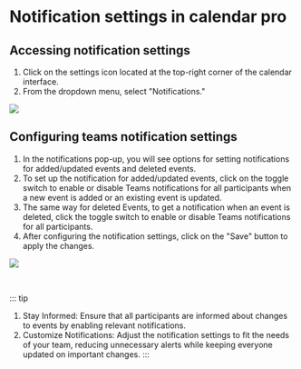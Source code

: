 # Notification settings in calendar pro

## Accessing notification settings

1. Click on the settings icon located at the top-right corner of the calendar interface.
2. From the dropdown menu, select "Notifications."

<div class="intercom-container"><img src="/assets/img/teams-pro/notifications.png"></div><p class="no-margin"></p>

## Configuring teams notification settings

1. In the notifications pop-up, you will see options for setting notifications for added/updated events and deleted events.
2. To set up the notification for added/updated events, click on the toggle switch to enable or disable Teams notifications for all participants when a new event is added or an existing event is updated.
3. The same way for deleted Events, to get a notification when an event is deleted, click the toggle switch to enable or disable Teams notifications for all participants.
4. After configuring the notification settings, click on the "Save" button to apply the changes.


<div class="intercom-container"><img src="/assets/img/teams-pro/notifications-settings.png"></div><p class="no-margin"></p>

<br>

::: tip
1. Stay Informed: Ensure that all participants are informed about changes to events by enabling relevant notifications.
2. Customize Notifications: Adjust the notification settings to fit the needs of your team, reducing unnecessary alerts while keeping everyone updated on important changes.
:::

<Intercom />
<Clarity />
<GoogleAnalytics />